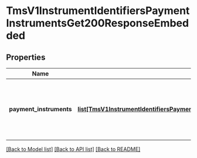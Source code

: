 # TmsV1InstrumentIdentifiersPaymentInstrumentsGet200ResponseEmbedded

## Properties
Name | Type | Description | Notes
------------ | ------------- | ------------- | -------------
**payment_instruments** | [**list[TmsV1InstrumentIdentifiersPaymentInstrumentsGet200ResponseEmbeddedPaymentInstruments]**](TmsV1InstrumentIdentifiersPaymentInstrumentsGet200ResponseEmbeddedPaymentInstruments.md) | Array of Payment Instruments returned for the supplied Instrument Identifier. | [optional] 

[[Back to Model list]](../README.md#documentation-for-models) [[Back to API list]](../README.md#documentation-for-api-endpoints) [[Back to README]](../README.md)


